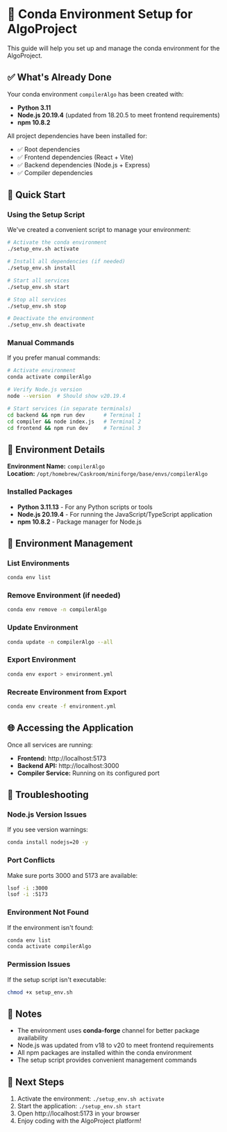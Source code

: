 # 🐍 Conda Environment Setup for AlgoProject

This guide will help you set up and manage the conda environment for the AlgoProject.

## ✅ What's Already Done

Your conda environment `compilerAlgo` has been created with:
- **Python 3.11**
- **Node.js 20.19.4** (updated from 18.20.5 to meet frontend requirements)
- **npm 10.8.2**

All project dependencies have been installed for:
- ✅ Root dependencies
- ✅ Frontend dependencies (React + Vite)
- ✅ Backend dependencies (Node.js + Express)
- ✅ Compiler dependencies

## 🚀 Quick Start

### Using the Setup Script

We've created a convenient script to manage your environment:

```bash
# Activate the conda environment
./setup_env.sh activate

# Install all dependencies (if needed)
./setup_env.sh install

# Start all services
./setup_env.sh start

# Stop all services
./setup_env.sh stop

# Deactivate the environment
./setup_env.sh deactivate
```

### Manual Commands

If you prefer manual commands:

```bash
# Activate environment
conda activate compilerAlgo

# Verify Node.js version
node --version  # Should show v20.19.4

# Start services (in separate terminals)
cd backend && npm run dev      # Terminal 1
cd compiler && node index.js   # Terminal 2  
cd frontend && npm run dev     # Terminal 3
```

## 📁 Environment Details

**Environment Name:** `compilerAlgo`  
**Location:** `/opt/homebrew/Caskroom/miniforge/base/envs/compilerAlgo`

### Installed Packages
- **Python 3.11.13** - For any Python scripts or tools
- **Node.js 20.19.4** - For running the JavaScript/TypeScript application
- **npm 10.8.2** - Package manager for Node.js

## 🔧 Environment Management

### List Environments
```bash
conda env list
```

### Remove Environment (if needed)
```bash
conda env remove -n compilerAlgo
```

### Update Environment
```bash
conda update -n compilerAlgo --all
```

### Export Environment
```bash
conda env export > environment.yml
```

### Recreate Environment from Export
```bash
conda env create -f environment.yml
```

## 🌐 Accessing the Application

Once all services are running:

- **Frontend:** http://localhost:5173
- **Backend API:** http://localhost:3000
- **Compiler Service:** Running on its configured port

## 🐛 Troubleshooting

### Node.js Version Issues
If you see version warnings:
```bash
conda install nodejs=20 -y
```

### Port Conflicts
Make sure ports 3000 and 5173 are available:
```bash
lsof -i :3000
lsof -i :5173
```

### Environment Not Found
If the environment isn't found:
```bash
conda env list
conda activate compilerAlgo
```

### Permission Issues
If the setup script isn't executable:
```bash
chmod +x setup_env.sh
```

## 📝 Notes

- The environment uses **conda-forge** channel for better package availability
- Node.js was updated from v18 to v20 to meet frontend requirements
- All npm packages are installed within the conda environment
- The setup script provides convenient management commands

## 🎯 Next Steps

1. Activate the environment: `./setup_env.sh activate`
2. Start the application: `./setup_env.sh start`
3. Open http://localhost:5173 in your browser
4. Enjoy coding with the AlgoProject platform! 